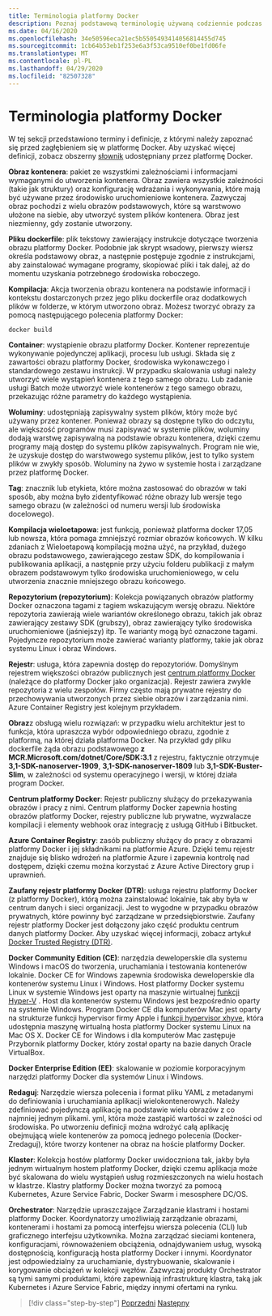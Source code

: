 ```yaml
---
title: Terminologia platformy Docker
description: Poznaj podstawową terminologię używaną codziennie podczas pracy z platformą Docker.
ms.date: 04/16/2020
ms.openlocfilehash: 34e50596eca21ec5b5505493414056814455d745
ms.sourcegitcommit: 1cb64b53eb1f253e6a3f53ca9510ef0be1fd06fe
ms.translationtype: MT
ms.contentlocale: pl-PL
ms.lasthandoff: 04/29/2020
ms.locfileid: "82507328"
---
```

# <a name="docker-terminology"></a>Terminologia platformy Docker

W tej sekcji przedstawiono terminy i definicje, z którymi należy zapoznać się przed zagłębieniem się w platformę Docker. Aby uzyskać więcej definicji, zobacz obszerny [słownik](https://docs.docker.com/glossary/) udostępniany przez platformę Docker.

**Obraz kontenera**: pakiet ze wszystkimi zależnościami i informacjami wymaganymi do utworzenia kontenera. Obraz zawiera wszystkie zależności (takie jak struktury) oraz konfigurację wdrażania i wykonywania, które mają być używane przez środowisko uruchomieniowe kontenera. Zazwyczaj obraz pochodzi z wielu obrazów podstawowych, które są warstwowo ułożone na siebie, aby utworzyć system plików kontenera. Obraz jest niezmienny, gdy zostanie utworzony.

**Pliku dockerfile**: plik tekstowy zawierający instrukcje dotyczące tworzenia obrazu platformy Docker. Podobnie jak skrypt wsadowy, pierwszy wiersz określa podstawowy obraz, a następnie postępuje zgodnie z instrukcjami, aby zainstalować wymagane programy, skopiować pliki i tak dalej, aż do momentu uzyskania potrzebnego środowiska roboczego.

**Kompilacja**: Akcja tworzenia obrazu kontenera na podstawie informacji i kontekstu dostarczonych przez jego pliku dockerfile oraz dodatkowych plików w folderze, w którym utworzono obraz. Możesz tworzyć obrazy za pomocą następującego polecenia platformy Docker:

```bash
docker build
```

**Container**: wystąpienie obrazu platformy Docker. Kontener reprezentuje wykonywanie pojedynczej aplikacji, procesu lub usługi. Składa się z zawartości obrazu platformy Docker, środowiska wykonawczego i standardowego zestawu instrukcji. W przypadku skalowania usługi należy utworzyć wiele wystąpień kontenera z tego samego obrazu. Lub zadanie usługi Batch może utworzyć wiele kontenerów z tego samego obrazu, przekazując różne parametry do każdego wystąpienia.

**Woluminy**: udostępniają zapisywalny system plików, który może być używany przez kontener. Ponieważ obrazy są dostępne tylko do odczytu, ale większość programów musi zapisywać w systemie plików, woluminy dodają warstwę zapisywalną na podstawie obrazu kontenera, dzięki czemu programy mają dostęp do systemu plików zapisywalnych. Program nie wie, że uzyskuje dostęp do warstwowego systemu plików, jest to tylko system plików w zwykły sposób. Woluminy na żywo w systemie hosta i zarządzane przez platformę Docker.

**Tag**: znacznik lub etykieta, które można zastosować do obrazów w taki sposób, aby można było zidentyfikować różne obrazy lub wersje tego samego obrazu (w zależności od numeru wersji lub środowiska docelowego).

**Kompilacja wieloetapowa**: jest funkcją, ponieważ platforma docker 17,05 lub nowsza, która pomaga zmniejszyć rozmiar obrazów końcowych. W kilku zdaniach z Wieloetapową kompilacją można użyć, na przykład, dużego obrazu podstawowego, zawierającego zestaw SDK, do kompilowania i publikowania aplikacji, a następnie przy użyciu folderu publikacji z małym obrazem podstawowym tylko środowiska uruchomieniowego, w celu utworzenia znacznie mniejszego obrazu końcowego.

**Repozytorium (repozytorium)**: Kolekcja powiązanych obrazów platformy Docker oznaczona tagami z tagiem wskazującym wersję obrazu. Niektóre repozytoria zawierają wiele wariantów określonego obrazu, takich jak obraz zawierający zestawy SDK (grubszy), obraz zawierający tylko środowiska uruchomieniowe (jaśniejszy) itp. Te warianty mogą być oznaczone tagami. Pojedyncze repozytorium może zawierać warianty platformy, takie jak obraz systemu Linux i obraz Windows.

**Rejestr**: usługa, która zapewnia dostęp do repozytoriów. Domyślnym rejestrem większości obrazów publicznych jest [centrum platformy Docker](https://hub.docker.com/) (należące do platformy Docker jako organizacja). Rejestr zawiera zwykle repozytoria z wielu zespołów. Firmy często mają prywatne rejestry do przechowywania utworzonych przez siebie obrazów i zarządzania nimi. Azure Container Registry jest kolejnym przykładem.

**Obraz**z obsługą wielu rozwiązań: w przypadku wielu architektur jest to funkcja, która upraszcza wybór odpowiedniego obrazu, zgodnie z platformą, na której działa platforma Docker. Na przykład gdy pliku dockerfile żąda obrazu podstawowego **z MCR.Microsoft.com/dotnet/Core/SDK:3.1** z rejestru, faktycznie otrzymuje **3,1-SDK-nanoserver-1909**, **3,1-SDK-nanoserver-1809** lub **3,1-SDK-Buster-Slim**, w zależności od systemu operacyjnego i wersji, w której działa program Docker.

**Centrum platformy Docker**: Rejestr publiczny służący do przekazywania obrazów i pracy z nimi. Centrum platformy Docker zapewnia hosting obrazów platformy Docker, rejestry publiczne lub prywatne, wyzwalacze kompilacji i elementy webhook oraz integrację z usługą GitHub i Bitbucket.

**Azure Container Registry**: zasób publiczny służący do pracy z obrazami platformy Docker i jej składnikami na platformie Azure. Dzięki temu rejestr znajduje się blisko wdrożeń na platformie Azure i zapewnia kontrolę nad dostępem, dzięki czemu można korzystać z Azure Active Directory grup i uprawnień.

**Zaufany rejestr platformy Docker (DTR)**: usługa rejestru platformy Docker (z platformy Docker), którą można zainstalować lokalnie, tak aby była w centrum danych i sieci organizacji. Jest to wygodne w przypadku obrazów prywatnych, które powinny być zarządzane w przedsiębiorstwie. Zaufany rejestr platformy Docker jest dołączony jako część produktu centrum danych platformy Docker. Aby uzyskać więcej informacji, zobacz artykuł [Docker Trusted Registry (DTR)](https://docs.docker.com/docker-trusted-registry/overview/).

**Docker Community Edition (CE)**: narzędzia deweloperskie dla systemu Windows i macOS do tworzenia, uruchamiania i testowania kontenerów lokalnie. Docker CE for Windows zapewnia środowiska deweloperskie dla kontenerów systemu Linux i Windows. Host platformy Docker systemu Linux w systemie Windows jest oparty na maszynie wirtualnej [funkcji Hyper-V](https://www.microsoft.com/cloud-platform/server-virtualization) . Host dla kontenerów systemu Windows jest bezpośrednio oparty na systemie Windows. Program Docker CE dla komputerów Mac jest oparty na strukturze funkcji hypervisor firmy Apple i [funkcji hypervisor xhyve](https://github.com/mist64/xhyve), która udostępnia maszynę wirtualną hosta platformy Docker systemu Linux na Mac OS X. Docker CE for Windows i dla komputerów Mac zastępuje Przybornik platformy Docker, który został oparty na bazie danych Oracle VirtualBox.

**Docker Enterprise Edition (EE)**: skalowanie w poziomie korporacyjnym narzędzi platformy Docker dla systemów Linux i Windows.

**Redaguj**: Narzędzie wiersza polecenia i format pliku YAML z metadanymi do definiowania i uruchamiania aplikacji wielokontenerowych. Należy zdefiniować pojedynczą aplikację na podstawie wielu obrazów z co najmniej jednym plikami. yml, która może zastąpić wartości w zależności od środowiska. Po utworzeniu definicji można wdrożyć całą aplikację obejmującą wiele kontenerów za pomocą jednego polecenia (Docker-Zredaguj), które tworzy kontener na obraz na hoście platformy Docker.

**Klaster**: Kolekcja hostów platformy Docker uwidoczniona tak, jakby była jednym wirtualnym hostem platformy Docker, dzięki czemu aplikacja może być skalowana do wielu wystąpień usług rozmieszczonych na wielu hostach w klastrze. Klastry platformy Docker można tworzyć za pomocą Kubernetes, Azure Service Fabric, Docker Swarm i mesosphere DC/OS.

**Orchestrator**: Narzędzie upraszczające Zarządzanie klastrami i hostami platformy Docker. Koordynatorzy umożliwiają zarządzanie obrazami, kontenerami i hostami za pomocą interfejsu wiersza polecenia (CLI) lub graficznego interfejsu użytkownika. Można zarządzać sieciami kontenera, konfiguracjami, równoważeniem obciążenia, odnajdywaniem usług, wysoką dostępnością, konfiguracją hosta platformy Docker i innymi. Koordynator jest odpowiedzialny za uruchamianie, dystrybuowanie, skalowanie i korygowanie obciążeń w kolekcji węzłów. Zazwyczaj produkty Orchestrator są tymi samymi produktami, które zapewniają infrastrukturę klastra, taką jak Kubernetes i Azure Service Fabric, między innymi ofertami na rynku.

>[!div class="step-by-step"]
>[Poprzedni](what-is-docker.md)
>[Następny](docker-containers-images-and-registries.md)
